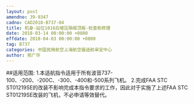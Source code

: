 ```yaml
---
layout: post
amendno: 39-9347
cadno: CAD2018-B737-04
title: 机身-站位1016后增压隔框顶板-检查和修理
date: 2018-03-14 00:00:00 +0800
effdate: 2018-04-03 00:00:00 +0800
tag: B737
categories: 中国民用航空上海航空器适航审定中心
author: 邢广华
---
```


##适用范围:
1.本适航指令适用于所有波音737-100、-200、-200C、-300、-400和-500系列飞机。
2.完成FAA STC ST01219SE的改装不影响完成本指令要求的工作，因此对于实施了上述FAA STC ST01219SE改装的飞机，不必申请等效替代。

